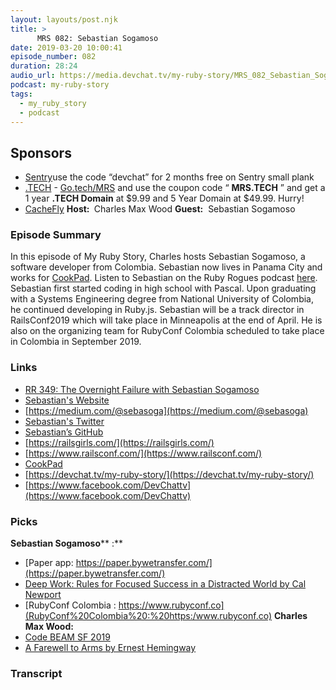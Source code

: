 ```yaml
---
layout: layouts/post.njk
title: >
      MRS 082: Sebastian Sogamoso
date: 2019-03-20 10:00:41
episode_number: 082
duration: 28:24
audio_url: https://media.devchat.tv/my-ruby-story/MRS_082_Sebastian_Sogamoso.mp3
podcast: my-ruby-story
tags: 
  - my_ruby_story
  - podcast
---
```


## **Sponsors**

- [Sentry](https://sentry.io/)use the code “devchat” for 2 months free on Sentry small plank
- [.TECH](https://get.tech/) - [Go.tech/MRS](https://get.tech/?&coupon=MRS.TECH&utm_source=Influencer&utm_medium=Podcast&utm_campaign=MyRubyStory) and use the coupon code “ **MRS.TECH** ” and get a 1 year **.TECH Domain** at $9.99 and 5 Year Domain at $49.99. Hurry!
- [CacheFly](https://www.cachefly.com/)
**Host:&nbsp;** Charles Max Wood **Guest:** &nbsp;Sebastian Sogamoso
### **Episode Summary**
In this episode of My Ruby Story, Charles hosts Sebastian Sogamoso, a software developer from Colombia. Sebastian now lives in Panama City and works for [CookPad](https://cookpad.com/us?via=jp). Listen to Sebastian on the Ruby Rogues podcast [here](https://devchat.tv/ruby-rogues/rr-349-overnight-failure-sebastian-sogamoso/). Sebastian first started coding in high school with Pascal. Upon graduating with a Systems Engineering degree from National University of Colombia, he continued developing in Ruby.js. Sebastian will be a track director in RailsConf2019 which will take place in Minneapolis at the end of April. He is also on the organizing team for RubyConf Colombia scheduled to take place in Colombia in September 2019.
### **Links**

- [RR 349: The Overnight Failure with Sebastian Sogamoso](https://devchat.tv/ruby-rogues/rr-349-overnight-failure-sebastian-sogamoso/)
- [Sebastian's Website](https://www.sebasoga.com/)
- [https://medium.com/@sebasoga](https://medium.com/@sebasoga)
- [Sebastian's Twitter](https://twitter.com/sebasoga)
- [Sebastian’s GitHub](https://github.com/sebasoga)
- [https://railsgirls.com/](https://railsgirls.com/)
- [https://www.railsconf.com/](https://www.railsconf.com/)
- [CookPad](https://cookpad.com/us?via=jp)
- [https://devchat.tv/my-ruby-story/](https://devchat.tv/my-ruby-story/)
- [https://www.facebook.com/DevChattv](https://www.facebook.com/DevChattv)

### **Picks**
 **Sebastian Sogamoso**** :**
- [Paper app: https://paper.bywetransfer.com/](https://paper.bywetransfer.com/)
- [Deep Work: Rules for Focused Success in a Distracted World by Cal Newport](https://www.amazon.com/Deep-Work-Focused-Success-Distracted/dp/1455586692)
- [RubyConf Colombia : https://www.rubyconf.co](RubyConf%20Colombia%20:%20https:/www.rubyconf.co)
**Charles Max Wood:**
- [Code BEAM SF 2019](https://codesync.global/conferences/code-beam-sf-2019/)
- [A Farewell to Arms by Ernest Hemingway](https://www.amazon.com/Farewell-Arms-Ernest-Hemingway/dp/0099910101)


### Transcript



